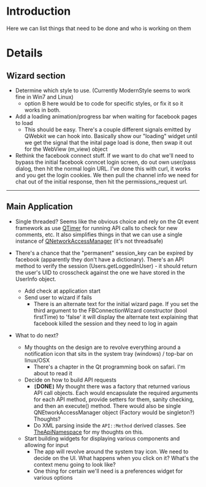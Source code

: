 # Introduction #

Here we can list things that need to be done and who is working on them


# Details #

## Wizard section ##

  * Determine which style to use. (Currently ModernStyle seems to work fine in Win7 and Linux)
    * option B here would be to code for specific styles, or fix it so it works in both.
  * Add a loading animation/progress bar when waiting for facebook pages to load
    * This should be easy. There's a couple different signals emitted by QWebkit we can hook into. Basically show our "loading" widget until we get the signal that the inital page load is done, then swap it out for the WebView (m\_view) object
  * Rethink the facebook connect stuff. If we want to do chat we'll need to bypass the initial facebook conncet login screen, do out own user/pass dialog, then hit the normal login URL. I've done this with curl, it works and you get the login cookies. We then pull the channel info we need for chat out of the initial response, then hit the permissions\_request url.

---




## Main Application ##

  * Single threaded? Seems like the obvious choice and rely on the Qt event framework as use [QTimer](http://qt.nokia.com/doc/4.6/qtimer.html) for running API calls to check for new comments, etc. It also simplifies things in that we can use a single instance of [QNetworkAccessManager](http://qt.nokia.com/doc/4.6/qnetworkaccessmanager.html) (it's not threadsafe)

  * There's a chance that the "permanent" session\_key can be expired by facebook (apparently they don't have a dictionary). There's an API method to verify the session (Users.getLoggedInUser) - it should return the user's UID to crosscheck against the one we have stored in the UserInfo object.
    * Add check at application start
    * Send user to wizard if fails
      * There is an alternate text for the initial wizard page. If you set the third argument to the FBConnectionWizard constructor (bool firstTime) to 'false' it will display the alternate text explaining that facebook killed the session and they need to log in again

  * What to do next?
    * My thoughts on the design are to revolve everything around a notification icon that sits in the system tray (windows) / top-bar on linux/OSX
      * There's a chapter in the Qt programming book on safari. I'm about to read it
    * Decide on how to build API requests
      * **`[`DONE`]`** My thought there was a factory that returned various API call objects. Each would encapsulate the required arguments for each API method, provide setters for them, sanity checking, and then an execute() method. There would also be single QNEtworkAccessManager object (Factory would be singleton?) Thoughts?
      * Do XML parsing inside the `API::Method` derived classes. See [TheApiNamespace](TheApiNamespace.md) for my thoughts on this.
    * Start building widgets for displaying various components and allowing for input
      * The app will revolve around the system tray icon. We need to decide on the UI. What happens when you click on it? What's the context menu going to look like?
      * One thing for certain we'll need is a preferences widget for various options